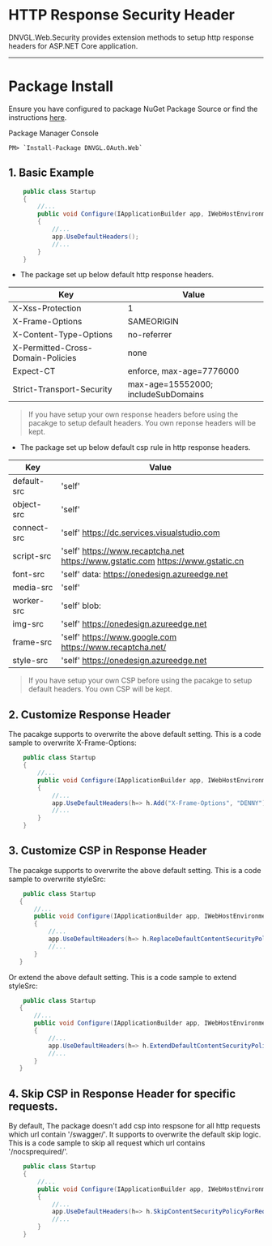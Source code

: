 # HTTP Response Security Header
DNVGL.Web.Security provides extension methods to setup http response headers for ASP.NET Core application.

---
# Package Install

Ensure you have configured to package NuGet Package Source or find the instructions [here](./PackageInstall.md).

Package Manager Console
```
PM> `Install-Package DNVGL.OAuth.Web`
```

## 1. Basic Example
```cs
    public class Startup
    {
        //...
        public void Configure(IApplicationBuilder app, IWebHostEnvironment env)
        {
            //...
            app.UseDefaultHeaders();
            //...
        }
    }
```

* The package set up below default http response headers.

| Key | Value 
|---|---
|X-Xss-Protection|  1
|X-Frame-Options|SAMEORIGIN
|X-Content-Type-Options| no-referrer
|X-Permitted-Cross-Domain-Policies|none
|Expect-CT|enforce, max-age=7776000
|Strict-Transport-Security|max-age=15552000; includeSubDomains  
>If you have setup your own response headers before using the pacakge to setup default headers. You own reponse headers will be kept.  


* The package set up below default csp rule in http response headers.  

| Key | Value 
|---|---
|default-src|'self'
|object-src|'self'
|connect-src|'self' https://dc.services.visualstudio.com
|script-src|'self' https://www.recaptcha.net https://www.gstatic.com https://www.gstatic.cn
|font-src|'self' data: https://onedesign.azureedge.net
|media-src|'self'
|worker-src|'self' blob:
|img-src|'self' https://onedesign.azureedge.net
|frame-src|'self' https://www.google.com https://www.recaptcha.net/
|style-src|'self' https://onedesign.azureedge.net

>If you have setup your own CSP before using the pacakge to setup default headers. You own CSP will be kept.  

## 2. Customize Response Header
The pacakge supports to overwrite the above default setting. This is a code sample to overwrite X-Frame-Options:

```cs
    public class Startup
    {
        //...
        public void Configure(IApplicationBuilder app, IWebHostEnvironment env)
        {
            //...
            app.UseDefaultHeaders(h=> h.Add("X-Frame-Options", "DENNY"));
            //...
        }
    }
```

## 3. Customize CSP in Response Header
The pacakge supports to overwrite the above default setting. This is a code sample to overwrite styleSrc:
 ```cs
     public class Startup
    {
        //...
        public void Configure(IApplicationBuilder app, IWebHostEnvironment env)
        {
            //...
            app.UseDefaultHeaders(h=> h.ReplaceDefaultContentSecurityPolicy(styleSrc: "'self' 'nonce-123456789909876543ghjklkjvcvbnm'"););
            //...
        }
    }
 ```

 Or extend the above default setting. This is a code sample to extend styleSrc:
 ```cs
     public class Startup
    {
        //...
        public void Configure(IApplicationBuilder app, IWebHostEnvironment env)
        {
            //...
            app.UseDefaultHeaders(h=> h.ExtendDefaultContentSecurityPolicy(styleSrc: "'nonce-123456789909876543ghjklkjvcvbnm'"););
            //...
        }
    }
 ```


 ## 4. Skip CSP in Response Header for specific requests.
By default, The package doesn't add csp into respsone for all http requests which url contain '/swagger/'.
It supports to overwrite the default skip logic. This is a code sample to skip all request which url contains '/nocsprequired/'.
```cs
    public class Startup
    {
        //...
        public void Configure(IApplicationBuilder app, IWebHostEnvironment env)
        {
            //...
            app.UseDefaultHeaders(h=> h.SkipContentSecurityPolicyForRequests((req) => req.Path.ToString().ToLowerInvariant().Contains("/nocsprequired/")));
            //...
        }
    }
```